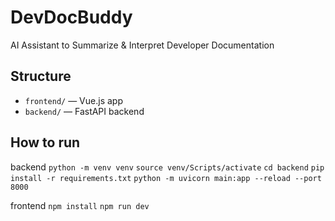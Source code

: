 # DevDocBuddy

AI Assistant to Summarize & Interpret Developer Documentation

## Structure

- `frontend/` — Vue.js app  
- `backend/` — FastAPI backend

## How to run
backend
`python -m venv venv`
`source venv/Scripts/activate`
`cd backend`
`pip install -r requirements.txt`
`python -m uvicorn main:app --reload --port 8000`

frontend
`npm install`
`npm run dev`

